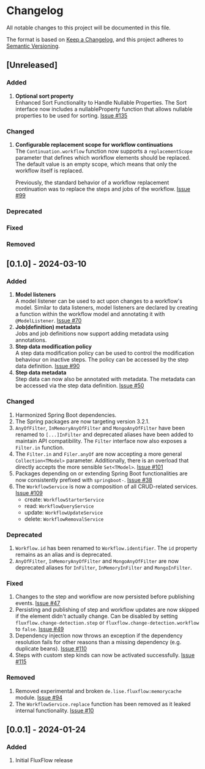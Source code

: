 # Changelog

All notable changes to this project will be documented in this file.

The format is based on [Keep a Changelog](https://keepachangelog.com/en/1.1.0/),
and this project adheres to [Semantic Versioning](https://semver.org/spec/v2.0.0.html).

## [Unreleased]
### Added
1. **Optional sort property**<br/>
   Enhanced Sort Functionality to Handle Nullable Properties. The Sort interface now includes a nullableProperty function that allows nullable properties to be used for sorting. [Issue #135](https://github.com/lisegmbh/fluxflow/issues/135)

### Changed
1. **Configurable replacement scope for workflow continuations**<br/>
   The `Continuation.workflow` function now supports a `replacementScope` parameter that defines which workflow elements should be replaced.
   The default value is an empty scope, which means that only the workflow itself is replaced. 

   Previously, the standard behavior of a workflow replacement continuation was to replace the steps and jobs of the workflow. [Issue #99](https://github.com/lisegmbh/fluxflow/issues/99)
### Deprecated
### Fixed
### Removed

## [0.1.0] - 2024-03-10
### Added
1. **Model listeners**<br/>
A model listener can be used to act upon changes to a workflow's model.
Similar to data listeners,
model listeners are declared by creating a function within the workflow model and annotating it with `@ModelListener`.
[Issue #70](https://github.com/lisegmbh/fluxflow/issues/70)
2. **Job(definition) metadata**<br/>
Jobs and job definitions now support adding metadata using annotations.
3. **Step data modification policy**<br />
A step data modification policy can be used to control the modification behaviour on inactive steps. The policy can be accessed by the step data definition.
[Issue #90](https://github.com/lisegmbh/fluxflow/issues/90)
4. **Step data metadata**<br />
Step data can now also be annotated with metadata.
   The metadata can be accessed via the step data definition. [Issue #50](https://github.com/lisegmbh/fluxflow/issues/50)

### Changed
1. Harmonized Spring Boot dependencies.
2. The Spring packages are now targeting version 3.2.1.
3. `AnyOfFilter`, `InMemoryAnyOfFilter` and `MongoAnyOfFilter` have been renamed to `[...]InFilter` and deprecated aliases have been added to maintain API compatibility. The `Filter` interface now also exposes a `Filter.in` function.
4. The `Filter.in` and `Filer.anyOf` are now accepting a more general `Collection<TModel>` parameter. Additionally, there is an overload that directly accepts the more sensible `Set<TModel>`. [Issue #101](https://github.com/lisegmbh/fluxflow/issues/101)
5. Packages depending on or extending Spring Boot functionalities are now consistently prefixed with `springboot-`. [Issue #38](https://github.com/lisegmbh/fluxflow/issues/38) 
6. The `WorkflowService` is now a composition of all CRUD-related services. [Issue #109](https://github.com/lisegmbh/fluxflow/issues/109)
   - create: `WorkflowStarterService`
   - read: `WorkflowQueryService`
   - update: `WorkflowUpdateService`
   - delete: `WorkflowRemovalService` 

### Deprecated
1. `Workflow.id` has been renamed to `Workflow.identifier`. The `id` property remains as an alias and is deprecated.
2. `AnyOfFilter`, `InMemoryAnyOfFilter` and `MongoAnyOfFilter` are now deprecated aliases for `InFilter`, `InMemoryInFilter` and `MongoInFilter`.

### Fixed
1. Changes to the step and workflow are now persisted before publishing events. [Issue #47](https://github.com/lisegmbh/fluxflow/issues/47)
2. Persisting and publishing of step and workflow updates are now skipped if the element didn't actually change. Can be disabled by setting `fluxflow.change-detection.step` or `fluxflow.change-detection.workflow` to `false`. [Issue #49](https://github.com/lisegmbh/fluxflow/issues/49)
3. Dependency injection now throws an exception if the dependency resolution fails for other reasons than a missing dependency (e.g. duplicate beans). [Issue #110](https://github.com/lisegmbh/fluxflow/issues/110)
4. Steps with custom step kinds can now be activated successfully. [Issue #115](https://github.com/lisegmbh/fluxflow/issues/115)

### Removed
1. Removed experimental and broken `de.lise.fluxflow:memorycache` module. [Issue #94](https://github.com/lisegmbh/fluxflow/issues/94)
2. The `WorkflowService.replace` function has been removed as it leaked internal functionality. [Issue #10](https://github.com/lisegmbh/fluxflow/issues/10)

## [0.0.1] - 2024-01-24

### Added
1. Initial FluxFlow release